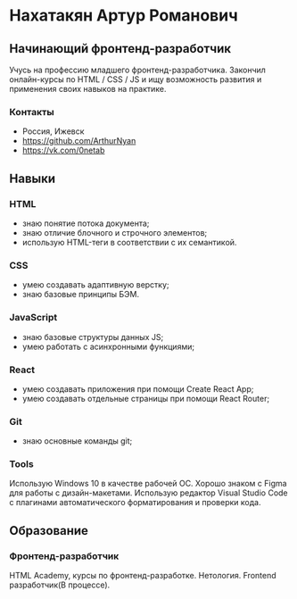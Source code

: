 # Нахатакян Артур Романович
## Начинающий фронтенд-разработчик

Учусь на профессию младшего фронтенд-разработчика. 
Закончил онлайн-курсы по HTML / CSS / JS и ищу возможность развития и применения своих навыков на практике.

### Контакты
- Россия, Ижевск
- https://github.com/ArthurNyan
- https://vk.com/0netab

## Навыки

### HTML
- знаю понятие потока документа;
- знаю отличие блочного и строчного элементов;
- использую HTML-теги в соответствии с их семантикой.

### CSS
- умею создавать адаптивную верстку;
- знаю базовые принципы БЭМ.

### JavaScript 
- знаю базовые структуры данных JS;
- умею работать с асинхронными функциями;

### React
- умею создавать приложения при помощи Create React App;
- умею создавать отдельные страницы при помощи React Router;

### Git
- знаю основные команды git;

### Tools
Использую Windows 10 в качестве рабочей ОС. Хорошо знаком с Figma для работы с дизайн-макетами. Использую редактор Visual Studio Code с плагинами автоматического форматирования и проверки кода.

## Образование

### Фронтенд-разработчик
HTML Academy, курсы по фронтенд-разработке.
Нетология. Frontend разработчик(В процессе).

